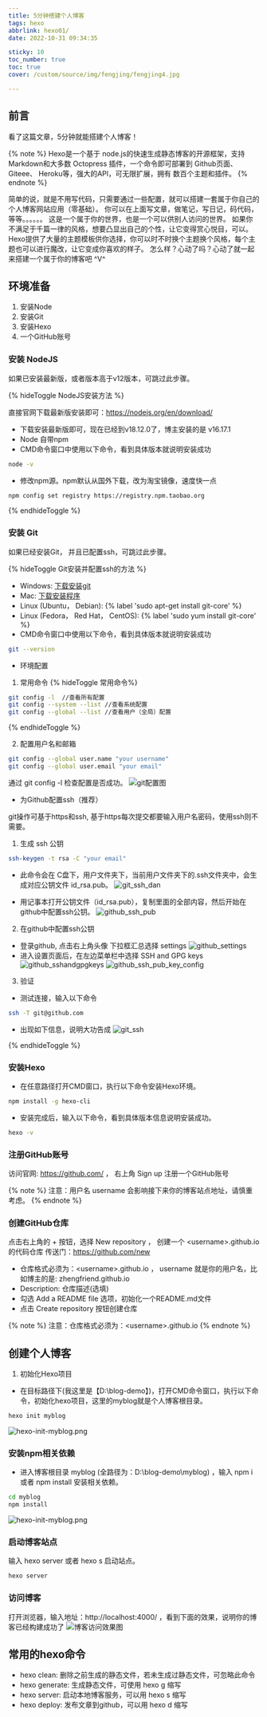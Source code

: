 ```yaml
---
title: 5分钟搭建个人博客
tags: hexo
abbrlink: hexo01/
date: 2022-10-31 09:34:35

sticky: 10
toc_number: true
toc: true
cover: /custom/source/img/fengjing/fengjing4.jpg

---
```


## 前言

看了这篇文章，5分钟就能搭建个人博客！

{% note %}
Hexo是一个基于 node.js的快速生成静态博客的开源框架，支持 Markdown和大多数 Octopress
插件，一个命令即可部署到 Github页面、 Giteee、 Heroku等，强大的APl，可无限扩展，拥有
数百个主题和插件。
{% endnote %}

简单的说，就是不用写代码，只需要通过一些配置，就可以搭建一套属于你自己的个人博客网站应用（零基础）。
你可以在上面写文章，做笔记，写日记，码代码，等等。。。。。。
这是一个属于你的世界，也是一个可以供别人访问的世界。
如果你不满足于千篇一律的风格，想要凸显出自己的个性，让它变得赏心悦目，可以。
Hexo提供了大量的主题模板供你选择，你可以时不时换个主题换个风格，每个主题也可以进行魔改，让它变成你喜欢的样子。
怎么样？心动了吗？心动了就一起来搭建一个属于你的博客吧 ^V^


## 环境准备
1. 安装Node
2. 安装Git
3. 安装Hexo
4. 一个GitHub账号

### 安装 NodeJS

如果已安装最新版，或者版本高于v12版本，可跳过此步骤。

{% hideToggle NodeJS安装方法 %}

直接官网下载最新版安装即可：https://nodejs.org/en/download/
* 下载安装最新版即可，现在已经到v18.12.0了，博主安装的是 v16.17.1
* Node 自带npm
* CMD命令窗口中使用以下命令，看到具体版本就说明安装成功
```bash
node -v
```
* 修改npm源。npm默认从国外下载，改为淘宝镜像，速度快一点
```bash
npm config set registry https://registry.npm.taobao.org
```

{% endhideToggle %}


### 安装 Git

如果已经安装Git， 并且已配置ssh，可跳过此步骤。

{% hideToggle Git安装并配置ssh的方法 %}


* Windows:  [下载安装git](https://git-scm.com/download/win)
* Mac:  [下载安装程序](https://sourceforge.net/projects/git-osx-installer/)
* Linux (Ubuntu， Debian):   {% label 'sudo apt-get install git-core' %}
* Linux (Fedora， Red Hat， CentOS):   {% label 'sudo yum install git-core' %}
* CMD命令窗口中使用以下命令，看到具体版本就说明安装成功
```bash
git --version
```
* 环境配置

1. 常用命令
{% hideToggle 常用命令%}
```bash
git config -l  //查看所有配置
git config --system --list //查看系统配置
git config --global --list //查看用户（全局）配置
```
{% endhideToggle %}

2. 配置用户名和邮箱
```bash
git config --global user.name "your username"
git config --global user.email "your email"

```

通过 git config -l 检查配置是否成功。
![git配置图](/custom/source/blogimg/baseconfig/git_config_l.png)



* 为Github配置ssh（推荐）

git操作可基于https和ssh, 基于https每次提交都要输入用户名密码，使用ssh则不需要。


1. 生成 ssh 公钥

```bash
ssh-keygen -t rsa -C "your email"
```
* 此命令会在 C盘下，用户文件夹下，当前用户文件夹下的.ssh文件夹中，会生成对应公钥文件 id_rsa.pub。
![git_ssh_dan](/custom/source/blogimg/baseconfig/git_ssh_dan.png)

* 用记事本打开公钥文件（id_rsa.pub），复制里面的全部内容，然后开始在github中配置ssh公钥。
![github_ssh_pub](/custom/source/blogimg/baseconfig/github_ssh_pub.png)


2. 在github中配置ssh公钥
* 登录github, 点击右上角头像 下拉框汇总选择 settings
![github_settings](/custom/source/blogimg/baseconfig/github_settings.png)
* 进入设置页面后，在左边菜单栏中选择  SSH and GPG keys
![github_sshandgpgkeys](/custom/source/blogimg/baseconfig/github_sshandgpgkeys.png)
![github_ssh_pub_key_config](/custom/source/blogimg/baseconfig/github_ssh_pub_key_config.png)


3. 验证
* 测试连接，输入以下命令
```bash
ssh -T git@github.com

```
* 出现如下信息，说明大功告成
![git_ssh](/custom/source/blogimg/baseconfig/git_ssh.png)



{% endhideToggle %}



### 安装Hexo

* 在任意路径打开CMD窗口，执行以下命令安装Hexo环境。
```bash
npm install -g hexo-cli
```
* 安装完成后，输入以下命令，看到具体版本信息说明安装成功。
```bash
hexo -v
```

### 注册GitHub账号

访问官网: https://github.com/ ， 右上角 Sign up 注册一个GitHub账号

{% note %}
注意：用户名 username 会影响接下来你的博客站点地址，请慎重考虑。
{% endnote %}

### 创建GitHub仓库
点击右上角的 + 按钮，选择 New repository ， 创建一个 \<username\>.github.io 的代码仓库
传送门：https://github.com/new
* 仓库格式必须为：\<username\>.github.io ， username 就是你的用户名，比如博主的是: zhengfriend.github.io
* Description: 仓库描述(选填)
* 勾选 Add a README file 选项，初始化一个README.md文件
* 点击 Create repository 按钮创建仓库

{% note %}
注意：仓库格式必须为：\<username\>.github.io
{% endnote %}



## 创建个人博客

1. 初始化Hexo项目

* 在目标路径下(我这里是【D:\blog-demo】)，打开CMD命令窗口，执行以下命令，初始化hexo项目，这里的myblog就是个人博客根目录。
```bash
hexo init myblog
```
![hexo-init-myblog.png](/custom/source/blogimg/baseconfig/hexo-init-myblog.png)


### 安装npm相关依赖
* 进入博客根目录 myblog (全路径为：D:\blog-demo\myblog) ，输入 npm i 或者 npm install 安装相关依赖。

```bash
cd myblog
npm install 
```

![hexo-init-myblog.png](/custom/source/blogimg/baseconfig/npm-install.png)


### 启动博客站点
输入 hexo server 或者 hexo s 启动站点。

```bash
hexo server
```

### 访问博客
打开浏览器，输入地址：http://localhost:4000/ ，看到下面的效果，说明你的博客已经构建成功了
![博客访问效果图](/custom/source/blogimg/baseconfig/hexo-server.png)



## 常用的hexo命令

* hexo clean: 删除之前生成的静态文件，若未生成过静态文件，可忽略此命令
* hexo generate: 生成静态文件，可使用 hexo g 缩写
* hexo server: 启动本地博客服务，可以用 hexo s 缩写
* hexo deploy: 发布文章到github，可以用 hexo d 缩写













